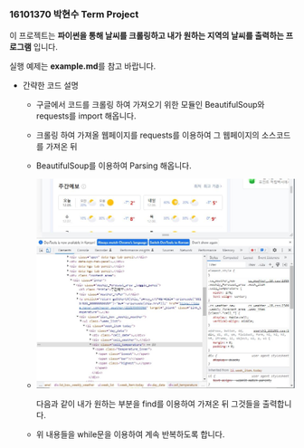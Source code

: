 ### 16101370 박현수 Term Project

이 프로젝트는 **파이썬을 통해 날씨를 크롤링하고 내가 원하는 지역의 날씨를 출력하는 프로그램** 입니다.

실행 예제는 **example.md**를 참고 바랍니다.

* 간략한 코드 설명
	* 구글에서 코드를 크롤링 하여 가져오기 위한 모듈인 BeautifulSoup와 requests를 import 해옵니다.
	* 크롤링 하여 가져올 웹페이지를 requests를 이용하여 그 웹페이지의 소스코드를 가져온 뒤 
	* BeautifulSoup를 이용하여 Parsing 해옵니다.

	* <p align="cecnter"><img src="naver.JPG" alt="exapmle"></p> 다음과 같이 내가 원하는 부분을 find를 이용하여 가져온 뒤 그것들을 출력합니다.
	* 위 내용들을 while문을 이용하여 계속 반복하도록 합니다.